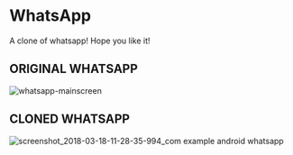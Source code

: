# WhatsApp
A clone of whatsapp! Hope you like it!

## ORIGINAL WHATSAPP
![whatsapp-mainscreen](https://user-images.githubusercontent.com/33070301/37564427-d106da8c-2abb-11e8-9ed6-045f1b81bbc7.jpg)

## CLONED WHATSAPP
![screenshot_2018-03-18-11-28-35-994_com example android whatsapp](https://user-images.githubusercontent.com/33070301/37564388-03e808aa-2abb-11e8-9255-3e1c7899c253.png)
